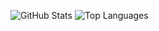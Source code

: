 ![GitHub Stats](https://github-readme-stats.vercel.app/api?username=ucan-lab&count_private=true&show_icons=true&theme=buefy)
![Top Languages](https://github-readme-stats.vercel.app/api/top-langs/?username=ucan-lab&layout=compact&theme=buefy)
